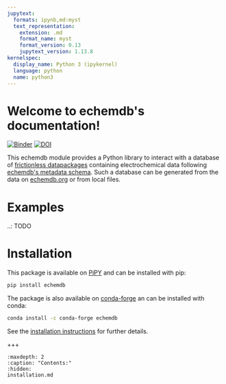 ```yaml
---
jupytext:
  formats: ipynb,md:myst
  text_representation:
    extension: .md
    format_name: myst
    format_version: 0.13
    jupytext_version: 1.13.8
kernelspec:
  display_name: Python 3 (ipykernel)
  language: python
  name: python3
---
```


Welcome to echemdb's documentation!
===================================
[![Binder](https://mybinder.org/badge_logo.svg)](https://mybinder.org/v2/gh/echemdb/echemdb/0.4.0?urlpath=tree%2Fdoc%2Fusage%2Fentry_interactions.md)
[![DOI](https://zenodo.org/badge/DOI/10.5281/zenodo.6502901.svg)](https://doi.org/10.5281/zenodo.6502901)

This echemdb module provides a Python library to interact with a database of
[frictionless datapackages](https://frictionlessdata.io/)
containing electrochemical data following [echemdb's metadata schema](https://github.com/echemdb/metadata-schema).
Such a database can be generated from the data on [echemdb.org](https://www.echemdb.org)
or from local files.

Examples
========

..: TODO

Installation
=========

This package is available on [PiPY](https://pypi.org/project/echemdb/) and can be installed with pip:

```sh .noeval
pip install echemdb
```
The package is also available on [conda-forge](https://github.com/conda-forge/echemdb-feedstock) an can be installed with conda:

```sh .noeval
conda install -c conda-forge echemdb
```

See the [installation instructions](installation.md) for further details.

+++

```{toctree}
:maxdepth: 2
:caption: "Contents:"
:hidden:
installation.md
```

